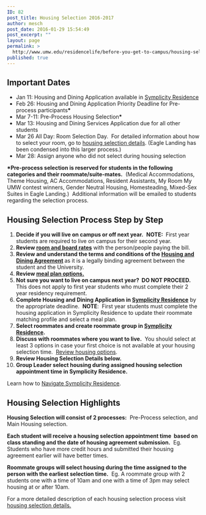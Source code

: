 ```yaml
---
ID: 82
post_title: Housing Selection 2016-2017
author: mesch
post_date: 2016-01-29 15:54:49
post_excerpt: ""
layout: page
permalink: >
  http://www.umw.edu/residencelife/before-you-get-to-campus/housing-selection/
published: true
---
```

<h2>Important Dates</h2>
<ul>
	<li>Jan 11: Housing and Dining Application available in <a href="https://umw-residence.symplicity.com/">Symplicity Residence</a></li>
	<li>Feb 26: Housing and Dining Application Priority Deadline for Pre-process participants<strong>*</strong></li>
	<li>Mar 7-11: Pre-Process Housing Selection<strong>*</strong></li>
	<li>Mar 13: Housing and Dining Services Application due for all other students</li>
	<li>Mar 26 All Day: Room Selection Day.  For detailed information about how to select your room, go to <a href="http://www.umw.edu/residencelife/before-you-get-to-campus/housing-selection/details/">housing selection details</a>. (Eagle Landing has been condensed into this larger process.)</li>
	<li>Mar 28: Assign anyone who did not select during housing selection</li>
</ul>
<strong>*Pre-process selection is reserved for students in the following categories and their roommate/suite-mates.</strong>  (Medical Accommodations, Theme Housing, AC Accommodations, Resident Assistants, My Room My UMW contest winners, Gender Neutral Housing, Homesteading, Mixed-Sex Suites in Eagle Landing.)  Additional information will be emailed to students regarding the selection process.
<h2>Housing Selection Process Step by Step</h2>
<ol>
	<li><strong>Decide if you will live on campus or off next year.</strong>  <strong>NOTE:</strong><strong> </strong> First year students are required to live on campus for their second year.</li>
	<li><strong>Review <a href="http://www.umw.edu/residencelife/before-you-get-to-campus/housing-selection/rates/">room and board rates</a></strong> with the person/people paying the bill.</li>
	<li><strong>Review and understand the terms and conditions of the <a href="http://www.umw.edu/residencelife/before-you-get-to-campus/services-agreement/">Housing and Dining Agreement</a> </strong>as it is a legally binding agreement between the student and the University.</li>
	<li><strong>Review <a href="https://umw.sodexomyway.com/dining-plans/index.html">meal plan options.</a></strong></li>
	<li><strong>Not sure you want to live on campus next year?  DO NOT PROCEED.</strong><strong>  </strong>This does not apply to first year students who must complete their 2 year residency requirement.</li>
	<li><strong>Complete Housing and Dining Application in <a href="https://umw-residence.symplicity.com/">Symplicity Residence</a></strong> by the appropriate deadline.  <strong>NOTE</strong>:  First year students must complete the housing application in Symplicity Residence to update their roommate matching profile and select a meal plan.</li>
	<li><strong>Select roommates and create roommate group in <a href="https://umw-residence.symplicity.com/">Symplicity Residence</a>.  </strong></li>
	<li><strong>Discuss with roommates where you want to live.</strong>  You should select at least 3 options in case your first choice is not available at your housing selection time.  <a href="http://www.umw.edu/residencelife/residence-halls/">Review housing options</a>.</li>
	<li><strong>Review Housing Selection Details below.</strong></li>
	<li><strong>Group Leader select housing during assigned housing selection appointment time in Symplicity Residence.</strong></li>
</ol>
Learn how to <a href="http://www.umw.edu/residencelife/before-you-get-to-campus/housing-selection/navigating-symplicity/">Navigate Symplicity Residence</a>.
<h2>Housing Selection Highlights</h2>
<strong>Housing Selection will consist of 2 processes:</strong>  Pre-Process selection, and Main Housing selection.

<strong>Each student will receive a housing selection appointment time  based on class standing and the date of housing agreement submission.</strong>  Eg.  Students who have more credit hours and submitted their housing agreement earlier will have better times.

<strong>Roommate groups will select housing during the time assigned to the person with the earliest selection time.</strong>  Eg. A roommate group with 2 students one with a time of 10am and one with a time of 3pm may select housing at or after 10am.

For a more detailed description of each housing selection process visit <a href="http://www.umw.edu/residencelife/before-you-get-to-campus/housing-selection/details/">housing selection details.</a>